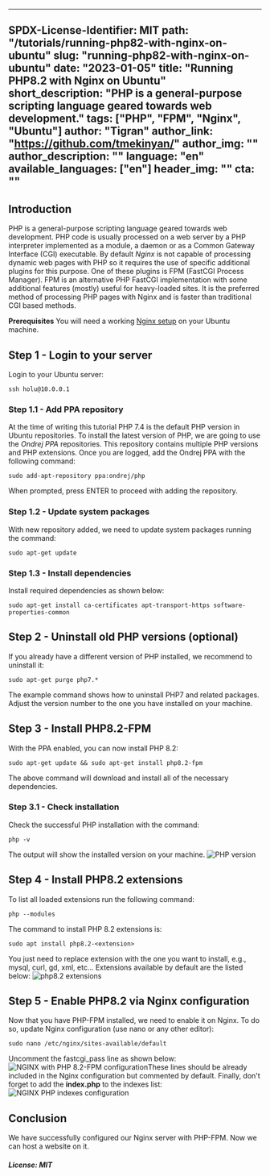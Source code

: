 
---
SPDX-License-Identifier: MIT
path: "/tutorials/running-php82-with-nginx-on-ubuntu"
slug: "running-php82-with-nginx-on-ubuntu"
date: "2023-01-05"
title: "Running PHP8.2 with Nginx on Ubuntu"
short_description: "PHP is a general-purpose scripting language geared towards web development."
tags: ["PHP", "FPM", "Nginx", "Ubuntu"]
author: "Tigran"
author_link: "https://github.com/tmekinyan/"
author_img: ""
author_description: ""
language: "en"
available_languages: ["en"]
header_img: ""
cta: ""
---

## Introduction
PHP is a general-purpose scripting language geared towards web development. PHP code is usually processed on a web server by a PHP interpreter implemented as a module, a daemon or as a Common Gateway Interface (CGI) executable.
By default _Nginx_ is not capable of processing dynamic web pages with PHP so it requires the use of specific additional plugins for this purpose. One of these plugins is FPM (FastCGI Process Manager). FPM is an alternative PHP FastCGI implementation with some additional features (mostly) useful for heavy-loaded sites. It is the preferred method of processing PHP pages with Nginx and is faster than traditional CGI based methods.

**Prerequisites**
 You will need a working [Nginx setup](https://github.com/hetzneronline/community-content/blob/master/tutorials/how-to-install-nginx-on-ubuntu-20-04/01.en.md) on your Ubuntu machine.

## Step 1 - Login to your server
Login to your Ubuntu server:
```
ssh holu@10.0.0.1
```

### Step 1.1 - Add PPA repository
At the time of writing this tutorial PHP 7.4 is the default PHP version in Ubuntu repositories. To install the latest version of PHP, we are going to use the _Ondrej PPA_ repositories. This repository contains multiple PHP versions and PHP extensions.
Once you are logged,  add the Ondrej PPA with the following command:
```
sudo add-apt-repository ppa:ondrej/php
```
When prompted, press ENTER to proceed with adding the repository.

### Step 1.2 - Update system packages
With new repository added, we need to update system packages running the command:
```
sudo apt-get update
```

### Step 1.3 - Install dependencies
Install required dependencies as shown below:
```
sudo apt-get install ca-certificates apt-transport-https software-properties-common
```

## Step 2 - Uninstall old PHP versions (optional)
If you already have a different version of PHP installed, we recommend to uninstall it:
```
sudo apt-get purge php7.*
```
The example command shows how to uninstall PHP7 and related packages. Adjust the version number to the one you have installed on your machine.

## Step 3 - Install PHP8.2-FPM
With the PPA enabled, you can now install PHP 8.2:
```
sudo apt-get update && sudo apt-get install php8.2-fpm
```
The above command will download and install all of the necessary dependencies.

### Step 3.1 - Check installation
Check the successful PHP installation with the command:
```
php -v
```
The output will show the installed version on your machine.
![PHP version](/images/php82_version.png)
## Step 4 - Install PHP8.2 extensions
To list all loaded extensions run the following command:
```
php --modules
```
The command to install PHP 8.2 extensions is:
```
sudo apt install php8.2-<extension>
```
You just need to replace extension with the one you want to install, e.g., mysql, curl, gd, xml, etc... Extensions available by default are the listed below:
![php8.2 extensions](/images/php82_extensions.png)
## Step 5 - Enable PHP8.2 via Nginx configuration
Now that you have PHP-FPM installed, we need to enable it on Nginx. To do so, update Nginx configuration (use nano or any other editor):
```
sudo nano /etc/nginx/sites-available/default
```
Uncomment the fastcgi_pass line as shown below:
![NGINX with PHP 8.2-FPM configuration](/images/nginx_php82fpm.png)These lines should be already included in the Nginx configuration but commented by default.
Finally, don't forget to add the **index.php** to the indexes list:
![NGINX PHP indexes configuration](/images/nginx_php_index.png)
## Conclusion
We have successfully configured our Nginx server with PHP-FPM. Now we can host a website on it.

##### License: MIT

<!--

Contributor's Certificate of Origin

By making a contribution to this project, I certify that:

(a) The contribution was created in whole or in part by me and I have
    the right to submit it under the license indicated in the file; or

(b) The contribution is based upon previous work that, to the best of my
    knowledge, is covered under an appropriate license and I have the
    right under that license to submit that work with modifications,
    whether created in whole or in part by me, under the same license
    (unless I am permitted to submit under a different license), as
    indicated in the file; or

(c) The contribution was provided directly to me by some other person
    who certified (a), (b) or (c) and I have not modified it.

(d) I understand and agree that this project and the contribution are
    public and that a record of the contribution (including all personal
    information I submit with it, including my sign-off) is maintained
    indefinitely and may be redistributed consistent with this project
    or the license(s) involved.

Signed-off-by: Tigran <tmekinyan@mail.ru>

-->

